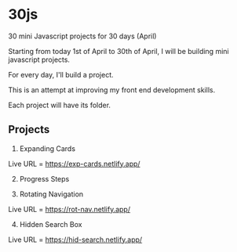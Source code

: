 # 30js
 30 mini Javascript projects for 30 days (April) 

 Starting from today 1st of April to 30th of April, I will be building mini javascript projects.

 For every day, I'll build a project.

 This is an attempt at improving my front end development skills.

 Each project will have its folder.

## Projects

1. Expanding Cards

Live URL = https://exp-cards.netlify.app/

2. Progress Steps

3. Rotating Navigation

Live URL = https://rot-nav.netlify.app/

4. Hidden Search Box

Live URL = https://hid-search.netlify.app/